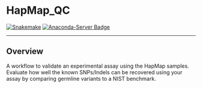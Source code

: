 # HapMap_QC

[![Snakemake](https://img.shields.io/badge/snakemake-≥6.1.0-brightgreen.svg?style=flat)](https://snakemake.readthedocs.io) [![Anaconda-Server Badge](https://anaconda.org/anaconda/conda-build/badges/version.svg)](https://anaconda.org/anaconda/conda-build)

--------

## Overview

A workflow to validate an experimental assay using the HapMap samples. Evaluate how well the known SNPs/Indels can be recovered using your assay by comparing germline variants to a NIST benchmark.

